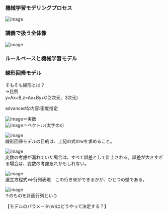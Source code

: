 ### 機械学習モデリングプロセス
![image](https://user-images.githubusercontent.com/20613753/138542686-04b750a9-034e-4cab-9063-ffa1507e1945.png)  

### 講義で扱う全体像
![image](https://user-images.githubusercontent.com/20613753/138542757-d97f3ed7-eb29-4c9f-a831-438f618195c8.png)  

### ルールベースと機械学習モデル

### 線形回帰モデル
そもそも線形とは？  
→比例  
y=Ax+B,z=Ax+By+C(2次元、3次元)  

advancedな内容:密度推定  

![image](https://user-images.githubusercontent.com/20613753/138543999-93e2ec39-568c-4414-92d4-3fae0174a52f.png)＝実数  
![image](https://user-images.githubusercontent.com/20613753/138544002-3efac8a5-be8d-4672-91f7-12911dac8532.png)＝ベクトル(太字のx）  

![image](https://user-images.githubusercontent.com/20613753/138544104-c6049f2a-568e-40e8-9151-d510464c11d1.png)  
線形回帰モデルの目的は、上記の式のwを求めること。  

![image](https://user-images.githubusercontent.com/20613753/138544293-816afe1e-c337-44b9-b16b-da9eeaecfaeb.png)  
変数の考慮が漏れていた場合は、すべて誤差として計上される。誤差が大きすぎる場合は、変数の考慮忘れかもしれない。

![image](https://user-images.githubusercontent.com/20613753/138544331-511faf3b-192b-47d0-8a19-40329585a524.png)  
連立方程式⇔行列表現　この行き来ができるかが、ひとつの壁である。

![image](https://user-images.githubusercontent.com/20613753/138544612-5b2b84d8-d0b7-4cfa-96e3-40786f81aa12.png)    
↑のものを計画行列という



【モデルのパラメータ(w)はどうやって決定する？】
